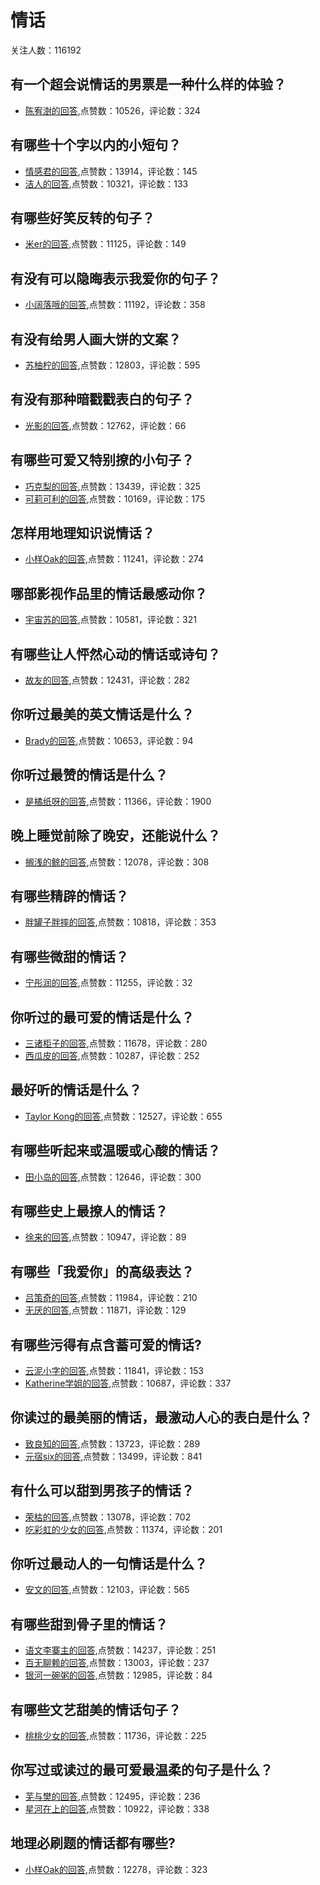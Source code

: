 #  情话 
关注人数：116192
## 有一个超会说情话的男票是一种什么样的体验？
- [陈宥澍的回答](https://www.zhihu.com/question/35793184/answer/83154790),点赞数：10526，评论数：324
## 有哪些十个字以内的小短句？
- [情感君的回答](https://www.zhihu.com/question/318847299/answer/654786432),点赞数：13914，评论数：145
- [洁人的回答](https://www.zhihu.com/question/318847299/answer/654528662),点赞数：10321，评论数：133
## 有哪些好笑反转的句子？
- [米er的回答](https://www.zhihu.com/question/352134654/answer/868666144),点赞数：11125，评论数：149
## 有没有可以隐晦表示我爱你的句子？
- [小阔落哦的回答](https://www.zhihu.com/question/406378364/answer/1464194178),点赞数：11192，评论数：358
## 有没有给男人画大饼的文案？
- [苏柚柠的回答](https://www.zhihu.com/question/481182054/answer/2074420840),点赞数：12803，评论数：595
## 有没有那种暗戳戳表白的句子？
- [光影的回答](https://www.zhihu.com/question/300244719/answer/1602559054),点赞数：12762，评论数：66
## 有哪些可爱又特别撩的小句子？
- [巧克梨的回答](https://www.zhihu.com/question/274802667/answer/1003197343),点赞数：13439，评论数：325
- [可莉可利的回答](https://www.zhihu.com/question/274802667/answer/870344258),点赞数：10169，评论数：175
## 怎样用地理知识说情话？
- [小样Oak的回答](https://www.zhihu.com/question/54251632/answer/1067041408),点赞数：11241，评论数：274
## 哪部影视作品里的情话最感动你？
- [宇宙苏的回答](https://www.zhihu.com/question/51906389/answer/128915393),点赞数：10581，评论数：321
## 有哪些让人怦然心动的情话或诗句？
- [故友的回答](https://www.zhihu.com/question/285989317/answer/449763277),点赞数：12431，评论数：282
## 你听过最美的英文情话是什么？
- [Brady的回答](https://www.zhihu.com/question/24160032/answer/99099913),点赞数：10653，评论数：94
## 你听过最赞的情话是什么？
- [是橘纸呀的回答](https://www.zhihu.com/question/320293637/answer/654490384),点赞数：11366，评论数：1900
## 晚上睡觉前除了晚安，还能说什么？
- [搁浅的鲸的回答](https://www.zhihu.com/question/318163620/answer/871246143),点赞数：12078，评论数：308
## 有哪些精辟的情话？
- [胖罐子胖摔的回答](https://www.zhihu.com/question/277581848/answer/461614148),点赞数：10818，评论数：353
## 有哪些微甜的情话？
- [宁彤润的回答](https://www.zhihu.com/question/322172454/answer/706552756),点赞数：11255，评论数：32
## 你听过的最可爱的情话是什么？
- [三诸柜子的回答](https://www.zhihu.com/question/21723997/answer/434066601),点赞数：11678，评论数：280
- [西瓜皮的回答](https://www.zhihu.com/question/21723997/answer/36736399),点赞数：10287，评论数：252
## 最好听的情话是什么？
- [Taylor Kong的回答](https://www.zhihu.com/question/19689722/answer/13852829),点赞数：12527，评论数：655
## 有哪些听起来或温暖或心酸的情话？
- [田小岛的回答](https://www.zhihu.com/question/32029119/answer/55896086),点赞数：12646，评论数：300
## 有哪些史上最撩人的情话？
- [徐来的回答](https://www.zhihu.com/question/343435104/answer/1201443098),点赞数：10947，评论数：89
## 有哪些「我爱你」的高级表达？
- [吕策奇的回答](https://www.zhihu.com/question/316608391/answer/1347437982),点赞数：11984，评论数：210
- [无厌的回答](https://www.zhihu.com/question/316608391/answer/655844616),点赞数：11871，评论数：129
## 有哪些污得有点含蓄可爱的情话?
- [云泥小字的回答](https://www.zhihu.com/question/368801764/answer/1305204856),点赞数：11841，评论数：153
- [Katherine学姐的回答](https://www.zhihu.com/question/368801764/answer/1634850296),点赞数：10687，评论数：337
## 你读过的最美丽的情话，最激动人心的表白是什么？
- [致良知的回答](https://www.zhihu.com/question/49242096/answer/370336215),点赞数：13723，评论数：289
- [元宿six的回答](https://www.zhihu.com/question/49242096/answer/370559401),点赞数：13499，评论数：841
## 有什么可以甜到男孩子的情话？
- [荣枯的回答](https://www.zhihu.com/question/285151383/answer/451438770),点赞数：13078，评论数：702
- [吃彩虹的少女的回答](https://www.zhihu.com/question/285151383/answer/459013385),点赞数：11374，评论数：201
## 你听过最动人的一句情话是什么？
- [安文的回答](https://www.zhihu.com/question/29929062/answer/121986856),点赞数：12103，评论数：565
## 有哪些甜到骨子里的情话？
- [语文李寨主的回答](https://www.zhihu.com/question/273982054/answer/790135841),点赞数：14237，评论数：251
- [百无聊赖的回答](https://www.zhihu.com/question/273982054/answer/773881096),点赞数：13003，评论数：237
- [银河一碗粥的回答](https://www.zhihu.com/question/273982054/answer/966695226),点赞数：12985，评论数：84
## 有哪些文艺甜美的情话句子？
- [桃桃少女的回答](https://www.zhihu.com/question/338522900/answer/867996503),点赞数：11736，评论数：225
## 你写过或读过的最可爱最温柔的句子是什么？
- [芜与樊的回答](https://www.zhihu.com/question/263385547/answer/587889354),点赞数：12495，评论数：236
- [星河在上的回答](https://www.zhihu.com/question/263385547/answer/695742009),点赞数：10922，评论数：338
## 地理必刷题的情话都有哪些?
- [小样Oak的回答](https://www.zhihu.com/question/309664265/answer/1067038542),点赞数：12278，评论数：323
